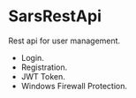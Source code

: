 # SarsRestApi
Rest api for user management.
+ Login.
+ Registration.
+ JWT Token.
+ Windows Firewall Protection.
